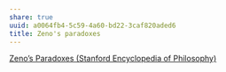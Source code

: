 ```yaml
---
share: true
uuid: a0064fb4-5c59-4a60-bd22-3caf820aded6
title: Zeno's paradoxes
---
```

[Zeno’s Paradoxes (Stanford Encyclopedia of Philosophy)](https://plato.stanford.edu/entries/paradox-zeno/)